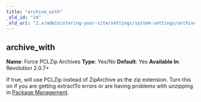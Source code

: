 ```yaml
---
title: "archive_with"
_old_id: "24"
_old_uri: "2.x/administering-your-site/settings/system-settings/archive_with"
---
```


## archive\_with

**Name**: Force PCLZip Archives
**Type**: Yes/No
**Default**: Yes
**Available In**: Revolution 2.0.7+

If true, will use PCLZip instead of ZipArchive as the zip extension. Turn this on if you are getting extractTo errors or are having problems with unzipping in [Package Management](extending-modx/transport-packages "Package Management").